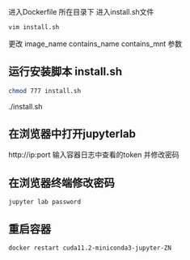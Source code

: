 
进入Dockerfile 所在目录下
进入install.sh文件
```bash
vim install.sh
```
更改 image_name contains_name contains_mnt 参数
## 运行安装脚本 install.sh
```bash
chmod 777 install.sh
```
./install.sh
## 在浏览器中打开jupyterlab 
http://ip:port
输入容器日志中查看的token  并修改密码

## 在浏览器终端修改密码
```
jupyter lab password
```
## 重启容器
```
docker restart cuda11.2-miniconda3-jupyter-ZN
```
